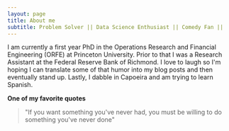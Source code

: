 ```yaml
---
layout: page
title: About me
subtitle: Problem Solver || Data Science Enthusiast || Comedy Fan || 
---
```


I am currently a first year PhD in the Operations Research and 
Financial Engineering (ORFE) at Princeton University. Prior to that I was a 
Research Assistant at the Federal Reserve Bank of Richmond. I love to 
laugh so I'm hoping I can translate some of that humor into my blog 
posts and then eventually stand up. Lastly, I dabble in Capoeira and 
am trying to learn Spanish.

**One of my favorite quotes**
>"If you want something you've never had, you must be willing to do something you've never done"
